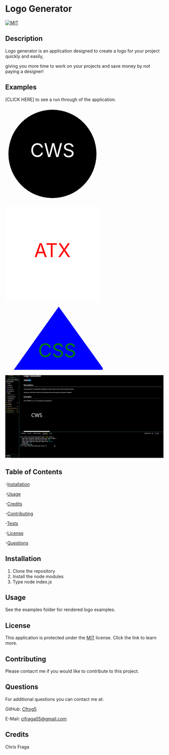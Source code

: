 

# Logo Generator
  [![MIT](https://img.shields.io/badge/License-MIT-blue.svg)](https://opensource.org/license/mit/)

  ## Description
  Logo generator is an application designed to create a logo for your project quickly and easily,
  
  giving you more time to work on your projects and save money by not paying a designer!

  ## Examples
  [CLICK HERE]  to see a run through of the application.

  <svg width="300" height="300"><circle cx="150" cy="150" r="140" fill="Black" /><text x="150" y="160" font-size="60" text-anchor="middle" fill="White">CWS</text></svg>

  <svg width="300" height="300"><rect width="300" height="300" fill="White" /><text x="150" y="160" font-size="60" text-anchor="middle" fill="Red">ATX</text></svg>

<svg width="310" height="200"><polygon points="170,0 350,250 20,210" fill="Blue" /><text x="165" y="160" font-size="60" text-anchor="middle" fill="Green">CSS</text></svg>

![Screenshot 1](/assets/Logo-Creator%20Screenshot.PNG)

  ## Table of Contents
  -[Installation](#installation)

  -[Usage](#usage)

  -[Credits](#credits)

  -[Contributing](#contributing)

  -[Tests](#tests)

  -[License](#license)

  -[Questions](#questions)

  ## Installation
  1. Clone the repository
  2. Install the node modules
  3. Type node index.js
  ## Usage
  See the examples folder for rendered logo examples.
  ## License
  This application is protected under the [MIT](https://opensource.org/license/mit/) license. Click the link to learn more.
  ## Contributing
  Please contacrt me if you would like to contribute to this project.

  ## Questions
  For additional questions you can contact me at:

  GitHub: [Cfrog5](https://github.com/Cfrog5)

  E-Mail: [cjfraga05@gmail.com](mailto:cjfraga05@gmail.com)
  ## Credits
 Chris Fraga